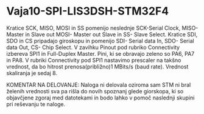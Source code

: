 # Vaja10-SPI-LIS3DSH-STM32F4

Kratice SCK, MISO, MOSI in SS pomenijo neslednje SCK-Serial Clock, MISO- Master in Slave out MOSI- Master out Slave in SS- Slave Select.
Kratice SDI, SDO in CS pripadajo giroskopu in pomenijo SDI- Serial data In, SDO- Serial data Out, CS- Chip Select.
V  zavihku Pinout pod  rubriko Connectivity izbereva  SPI1  in  Full-Duplex  Master. Pini, ki se obravajo zeleno so PA6, PA7 in PA8.
V rubriki Connectivity pod SPI1 nastavimo prescaler na takšno vrednost, da bo hitrost prenosa(približno)1 MBits/s (baud rate). Vrednost skaliranja je sedaj 8.


KOMENTAR NA DELOVANJE:
Naloga ni delovala oziroma sam STM ni bral želenih vrednosti sva pa rišla do novih spoznanj glede giorskopa, ki so objavčjene zgoraj med datotekami in bodo lahko v pomoč naslednji skupini pri reševanju te naloge.
